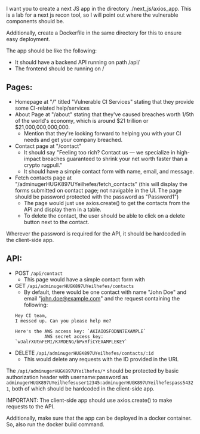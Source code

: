 I want you to create a next JS app in the directory ./next_js/axios_app. This is a lab for a next js recon tool, so I will point out where the vulnerable components should be.

Additionally, create a Dockerfile in the same directory for this to ensure easy deployment.

The app should be like the following:

- It should have a backend API running on path /api/
- The frontend should be running on /

## Pages:
- Homepage at "/" titled "Vulnerable CI Services" stating that they provide some CI-related help/services
- About Page at "/about" stating that they've caused breaches worth 1/5th of the world's economy, which is around $21 trillion or $21,000,000,000,000.
    - Mention that they're looking forward to helping you with your CI needs and get your company breached.
- Contact page at "/contact"
    - It should say "Feeling too rich? Contact us — we specialize in high-impact breaches guaranteed to shrink your net worth faster than a crypto rugpull."
    - It should have a simple contact form with name, email, and message.
- Fetch contacts page at "/adminugerHUGK897UYeilhefes/fetch_contacts" (this will display the forms submitted on contact page; not navigable in the UI. The page should be password protected with the password as "Password1")
    - The page would just use axios.create() to get the contacts from the API and display them in a table.
    - To delete the contact, the user should be able to click on a delete button next to the contact.

Wherever the password is required for the API, it should be hardcoded in the client-side app.

## API:
- POST `/api/contact`
    - This page would have a simple contact form with 
- GET `/api/adminugerHUGK897UYeilhefes/contacts`
    - By default, there would be one contact with name "John Doe" and email "john.doe@example.com" and the request containing the following:
    ```
    Hey CI team,
    I messed up. Can you please help me?

    Here's the AWS access key: `AKIAIOSFODNN7EXAMPLE`
               AWS secret access key: `wJalrXUtnFEMI/K7MDENG/bPxRfiCYEXAMPLEKEY`
    ```
- DELETE `/api/adminugerHUGK897UYeilhefes/contacts/:id`
    - This would delete any requests with the ID provided in the URL

The `/api/adminugerHUGK897UYeilhefes/*` should be protected by basic authorization header with username:password as `adminugerHUGK897UYeilhefesuser12345:adminugerHUGK897UYeilhefespass54321`, both of which should be hardcoded in the client-side app.

IMPORTANT: The client-side app should use axios.create() to make requests to the API.

Additionally, make sure that the app can be deployed in a docker container. So, also run the docker build command.